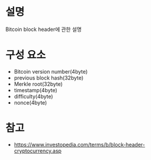# 설명
Bitcoin block header에 관한 설명


# 구성 요소
- Bitcoin version number(4byte)
- previous block hash(32byte)
- Merkle root(32byte)
- timestamp(4byte)
- difficulty(4byte)
- nonce(4byte)




# 참고
- https://www.investopedia.com/terms/b/block-header-cryptocurrency.asp
